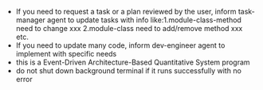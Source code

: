 - If you need to request a task or a plan reviewed by the user, inform task-manager agent to update tasks with info like:1.module-class-method need to change xxx 2.module-class need to add/remove method xxx etc.
- If you need to update many code, inform dev-engineer agent to implement with specific needs
- this is a Event-Driven Architecture-Based Quantitative System program
- do not shut down background terminal if it runs successfully with no error